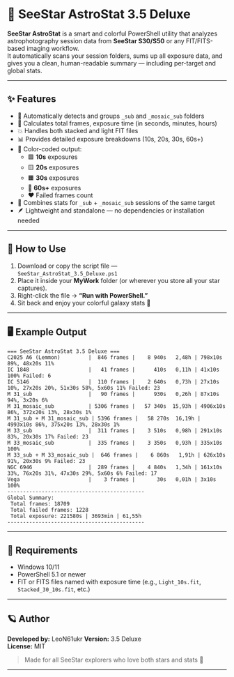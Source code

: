# 🌌 SeeStar AstroStat 3.5 Deluxe

**SeeStar AstroStat** is a smart and colorful PowerShell utility that analyzes astrophotography session data from **SeeStar S30/S50** or any FIT/FITS-based imaging workflow.  
It automatically scans your session folders, sums up all exposure data, and gives you a clean, human-readable summary — including per-target and global stats.

---

## ✨ Features

- 🔭 Automatically detects and groups `_sub` and `_mosaic_sub` folders  
- 🧮 Calculates total frames, exposure time (in seconds, minutes, hours)  
- 💥 Handles both stacked and light FIT files  
- 📊 Provides detailed exposure breakdowns (10s, 20s, 30s, 60s+)  
- 🎨 Color-coded output:
  - 🟩 **10s** exposures  
  - 🟨 **20s** exposures  
  - 🟧 **30s** exposures  
  - 🩵 **60s+** exposures  
  - ❤️ Failed frames count
- 🧩 Combines stats for `_sub` + `_mosaic_sub` sessions of the same target  
- 🪶 Lightweight and standalone — no dependencies or installation needed

---

## 🚀 How to Use

1. Download or copy the script file —  
   `SeeStar_AstroStat_3.5_Deluxe.ps1`
2. Place it inside your **MyWork** folder (or wherever you store all your star captures).
3. Right-click the file → **“Run with PowerShell.”**
4. Sit back and enjoy your colorful galaxy stats 🌠

---

## 🖥️ Example Output
```
=== SeeStar AstroStat 3.5 Deluxe ===
C2025 A6 (Lemmon)         |  846 frames |    8 940s   2,48h | 798x10s 89%, 48x20s 11% 
IC 1848                   |   41 frames |      410s   0,11h | 41x10s 100% Failed: 6
IC 5146                   |  110 frames |    2 640s   0,73h | 27x10s 10%, 27x20s 20%, 51x30s 58%, 5x60s 11% Failed: 23
M 31_sub                  |   90 frames |      930s   0,26h | 87x10s 94%, 3x20s 6%
M 31_mosaic_sub           | 5306 frames |   57 340s  15,93h | 4906x10s 86%, 372x20s 13%, 28x30s 1%
M 31_sub + M 31_mosaic_sub | 5396 frames |   58 270s  16,19h | 4993x10s 86%, 375x20s 13%, 28x30s 1% 
M 33_sub                  |  311 frames |    3 510s   0,98h | 291x10s 83%, 20x30s 17% Failed: 23
M 33_mosaic_sub           |  335 frames |    3 350s   0,93h | 335x10s 100%
M 33_sub + M 33_mosaic_sub |  646 frames |    6 860s   1,91h | 626x10s 91%, 20x30s 9% Failed: 23
NGC 6946                  |  289 frames |    4 840s   1,34h | 161x10s 33%, 76x20s 31%, 47x30s 29%, 5x60s 6% Failed: 17
Vega                      |    3 frames |       30s   0,01h | 3x10s 100%
--------------------------------------------
Global Summary:
 Total frames: 18709
 Total failed frames: 1228
 Total exposure: 221580s | 3693min | 61,55h
--------------------------------------------
```

---

## 🧰 Requirements

- Windows 10/11  
- PowerShell 5.1 or newer  
- FIT or FITS files named with exposure time (e.g., `Light_10s.fit`, `Stacked_30_10s.fit`, etc.)

---

## 🪐 Author

**Developed by:** LeoN61ukr
**Version:** 3.5 Deluxe  
**License:** MIT  

> Made for all SeeStar explorers who love both stars and stats 🌟

---
